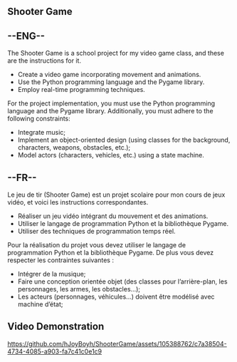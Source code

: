 ## Shooter Game
## --ENG--
The Shooter Game is a school project for my video game class, and these are the instructions for it.

* Create a video game incorporating movement and animations.
* Use the Python programming language and the Pygame library.
* Employ real-time programming techniques.

For the project implementation, you must use the Python programming language and the Pygame library. Additionally, you must adhere to the following constraints:

* Integrate music;
* Implement an object-oriented design (using classes for the background, characters, weapons, obstacles, etc.);
* Model actors (characters, vehicles, etc.) using a state machine.
## --FR--
Le jeu de tir (Shooter Game) est un projet scolaire pour mon cours de jeux vidéo, et voici les instructions correspondantes.

* Réaliser un jeu vidéo intégrant du mouvement et des animations.
* Utiliser le langage de programmation Python et la bibliothèque Pygame.
* Utiliser des techniques de programmation temps réel.

Pour la réalisation du projet vous devez utiliser le langage de programmation Python et la
bibliothèque Pygame. De plus vous devez respecter les contraintes suivantes :

* Intégrer de la musique;
* Faire une conception orientée objet (des classes pour l’arrière-plan, les personnages,
les armes, les obstacles…);
* Les acteurs (personnages, véhicules...) doivent être modélisé avec machine d’état;

## Video Demonstration

https://github.com/hJoyBoyh/ShooterGame/assets/105388762/c7a38504-4734-4085-a903-fa7c41c0e1c9

